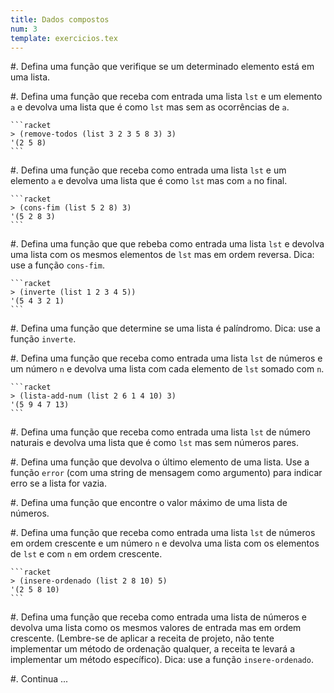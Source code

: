 ```yaml
---
title: Dados compostos
num: 3
template: exercicios.tex
---
```


#.  Defina uma função que verifique se um determinado elemento está em uma
    lista.

#.  Defina uma função que receba com entrada uma lista `lst` e um elemento `a`
    e devolva uma lista que é como `lst` mas sem as ocorrências de `a`.

    ```racket
    > (remove-todos (list 3 2 3 5 8 3) 3)
    '(2 5 8)
    ```

#.  Defina uma função que receba como entrada uma lista `lst` e um elemento `a`
    e devolva uma lista que é como `lst` mas com `a` no final.

    ```racket
    > (cons-fim (list 5 2 8) 3)
    '(5 2 8 3)
    ```

#.  Defina uma função que que rebeba como entrada uma lista `lst` e devolva uma
    lista com os mesmos elementos de `lst` mas em ordem reversa. Dica: use
    a função `cons-fim`.

    ```racket
    > (inverte (list 1 2 3 4 5))
    '(5 4 3 2 1)
    ```
#.  Defina uma função que determine se uma lista é palíndromo. Dica: use
    a função `inverte`.

#.  Defina uma função que receba como entrada uma lista `lst` de números e um
    número `n` e devolva uma lista com cada elemento de `lst` somado com `n`.

    ```racket
    > (lista-add-num (list 2 6 1 4 10) 3)
    '(5 9 4 7 13)
    ```

#.  Defina uma função que receba como entrada uma lista `lst` de número
    naturais e devolva uma lista que é como `lst` mas sem números pares.

#.  Defina uma função que devolva o último elemento de uma lista. Use a função
    `error` (com uma string de mensagem como argumento) para indicar erro se
    a lista for vazia.

#.  Defina uma função que encontre o valor máximo de uma lista de números.

#.  Defina uma função que receba como entrada uma lista `lst` de números em
    ordem crescente e um número `n` e devolva uma lista com os elementos de
    `lst` e com `n` em ordem crescente.

    ```racket
    > (insere-ordenado (list 2 8 10) 5)
    '(2 5 8 10)
    ```

#.  Defina uma função que receba como entrada uma lista de números e devolva
    uma lista como os mesmos valores de entrada mas em ordem crescente.
    (Lembre-se de aplicar a receita de projeto, não tente implementar um método
    de ordenação qualquer, a receita te levará a implementar um método
    específico). Dica: use a função `insere-ordenado`.

#.  Continua ...
